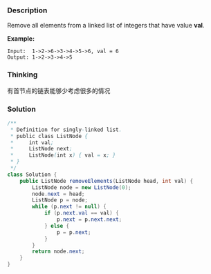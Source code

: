 ### Description

Remove all elements from a linked list of integers that have value **val**.

**Example:**

```
Input:  1->2->6->3->4->5->6, val = 6
Output: 1->2->3->4->5
```



### Thinking

有首节点的链表能够少考虑很多的情况

### Solution

```java
/**
 * Definition for singly-linked list.
 * public class ListNode {
 *     int val;
 *     ListNode next;
 *     ListNode(int x) { val = x; }
 * }
 */
class Solution {
    public ListNode removeElements(ListNode head, int val) {
        ListNode node = new ListNode(0);
        node.next = head;
        ListNode p = node;
        while (p.next != null) {
            if (p.next.val == val) {
                p.next = p.next.next;
            } else {
                p = p.next;    
            }
        }
        return node.next;
    }
}
```

